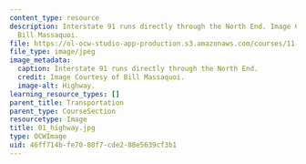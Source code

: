 ```yaml
---
content_type: resource
description: Interstate 91 runs directly through the North End. Image Courtesy of
  Bill Massaquoi.
file: https://ol-ocw-studio-app-production.s3.amazonaws.com/courses/11-945-springfield-studio-fall-2005/46ff714bfe7080f7cde288e5639cf3b1_01_highway.jpg
file_type: image/jpeg
image_metadata:
  caption: Interstate 91 runs directly through the North End.
  credit: Image Courtesy of Bill Massaquoi.
  image-alt: Highway.
learning_resource_types: []
parent_title: Transportation
parent_type: CourseSection
resourcetype: Image
title: 01_highway.jpg
type: OCWImage
uid: 46ff714b-fe70-80f7-cde2-88e5639cf3b1
---
```

